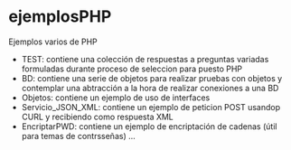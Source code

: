 # ejemplosPHP
Ejemplos varios de PHP

- TEST: contiene una colección de respuestas a preguntas variadas formuladas durante proceso de seleccion para puesto PHP
- BD: contiene una serie de objetos para realizar pruebas con objetos y contemplar una abtracción a la hora de realizar conexiones a una BD
- Objetos: contiene un ejemplo de uso de interfaces
- Servicio_JSON_XML: contiene un ejemplo de peticion POST usandop CURL y recibiendo como respuesta XML
- EncriptarPWD: contiene un ejemplo de encriptación de cadenas (útil para temas de contrsseñas)
...

